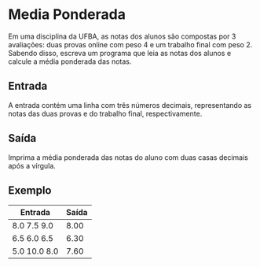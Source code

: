 # Media Ponderada

Em uma disciplina da UFBA, as notas dos alunos são compostas por 3 avaliações: duas provas online com peso 4 e um trabalho final com peso 2. Sabendo disso, escreva um programa que leia as notas dos alunos e calcule a média ponderada das notas.

## Entrada

A entrada contém uma linha com três números decimais, representando as notas das duas provas e do trabalho final, respectivamente.

## Saída

Imprima a média ponderada das notas do aluno com duas casas decimais após a vírgula.

## Exemplo

| Entrada      | Saída |
| ------------ | ----- |
| 8.0 7.5 9.0  | 8.00  |
| 6.5 6.0 6.5  | 6.30  |
| 5.0 10.0 8.0 | 7.60  |
